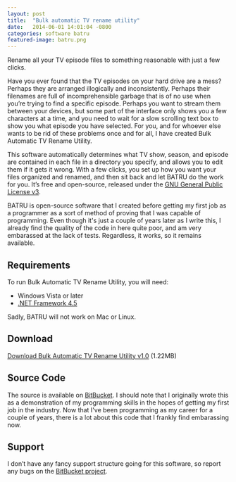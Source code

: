 ```yaml
---
layout: post
title:  "Bulk automatic TV rename utility"
date:   2014-06-01 14:01:04 -0800
categories: software batru
featured-image: batru.png
---
```

Rename all your TV episode files to something reasonable with just a few clicks.<!--more-->

Have you ever found that the TV episodes on your hard drive are a mess? Perhaps they are arranged illogically and inconsistently. Perhaps their filenames are full of incomprehensible garbage that is of no use when you’re trying to find a specific episode. Perhaps you want to stream them between your devices, but some part of the interface only shows you a few characters at a time, and you need to wait for a slow scrolling text box to show you what episode you have selected. For you, and for whoever else wants to be rid of these problems once and for all, I have created Bulk Automatic TV Rename Utility.

This software automatically determines what TV show, season, and episode are contained in each file in a directory you specify, and allows you to edit them if it gets it wrong. With a few clicks, you set up how you want your files organized and renamed, and then sit back and let BATRU do the work for you. It’s free and open-source, released under the [GNU General Public License v3][gpl].

BATRU is open-source software that I created before getting my first job as a programmer as a sort of method of proving that I was capable of programming. Even though it's just a couple of years later as I write this, I already find the quality of the code in here quite poor, and am very embarassed at the lack of tests. Regardless, it works, so it remains available.

## Requirements

To run Bulk Automatic TV Rename Utility, you will need:

* Windows Vista or later
* [.NET Framework 4.5][dotnet]

Sadly, BATRU will not work on Mac or Linux.

## Download

[Download Bulk Automatic TV Rename Utility v1.0][download] (1.22MB)

## Source Code

The source is available on [BitBucket][source]. I should note that I originally wrote this as a demonstration of my programming skills in the hopes of getting my first job in the industry. Now that I've been programming as my career for a couple of years, there is a lot about this code that I frankly find embarassing now.

## Support

I don’t have any fancy support structure going for this software, so report any bugs on the [BitBucket project][source].

[gpl]: https://www.gnu.org/licenses/gpl-3.0.html
[dotnet]: http://www.microsoft.com/en-us/download/details.aspx?id=30653
[download]: http://davidproctor.ca/wp-content/uploads/2014/06/Bulk-Automatic-TV-Rename-Utility1.zip
[source]: https://bitbucket.org/Taepodong/bulk-automatic-tv-rename-utility